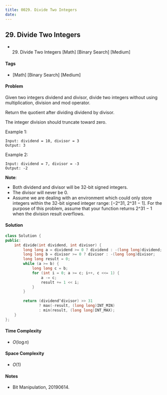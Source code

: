 ```yaml
---
title: 0029. Divide Two Integers
date: 
---
```


## 29. Divide Two Integers
- 29. Divide Two Integers [Math] [Binary Search] [Medium]

#### Tags
- [Math] [Binary Search] [Medium]

#### Problem
Given two integers dividend and divisor, divide two integers without using multiplication, division and mod operator.

Return the quotient after dividing dividend by divisor.

The integer division should truncate toward zero.

Example 1:

    Input: dividend = 10, divisor = 3
    Output: 3

Example 2:

    Input: dividend = 7, divisor = -3
    Output: -2

**Note**:

- Both dividend and divisor will be 32-bit signed integers.
- The divisor will never be 0.
- Assume we are dealing with an environment which could only store integers within the 32-bit signed integer range: [−2^31,  2^31 − 1]. For the purpose of this problem, assume that your function returns 2^31 − 1 when the division result overflows.

#### Solution
``` C++
class Solution {
public:
    int divide(int dividend, int divisor) {
        long long a = dividend >= 0 ? dividend : -(long long)dividend;
        long long b = divisor >= 0 ? divisor : -(long long)divisor;
        long long result = 0;
        while (a >= b) {
            long long c = b;
            for (int i = 0; a >= c; i++, c <<= 1) {
                a -= c;
                result += 1 << i;
            }
        }
        
        return (dividend^divisor) >> 31
               ? max(-result, (long long)INT_MIN)
               : min(result, (long long)INT_MAX);
    }
};
```

#### Time Complexity
- $O(\log n)$

#### Space Complexity
- $O(1)$

#### Notes
- Bit Manipulation, 20190614.
